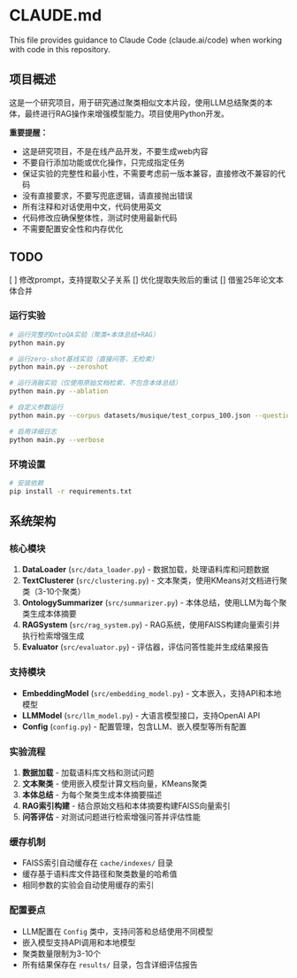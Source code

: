 # CLAUDE.md

This file provides guidance to Claude Code (claude.ai/code) when working with code in this repository.

## 项目概述
这是一个研究项目，用于研究通过聚类相似文本片段，使用LLM总结聚类的本体，最终进行RAG操作来增强模型能力。项目使用Python开发。

**重要提醒：**
- 这是研究项目，不是在线产品开发，不要生成web内容
- 不要自行添加功能或优化操作，只完成指定任务
- 保证实验的完整性和最小性，不需要考虑前一版本兼容，直接修改不兼容的代码
- 没有直接要求，不要写兜底逻辑，请直接抛出错误
- 所有注释和对话使用中文，代码使用英文
- 代码修改应确保整体性，测试时使用最新代码
- 不需要配置安全性和内存优化

## TODO
[ ] 修改prompt，支持提取父子关系
[] 优化提取失败后的重试
[] 借鉴25年论文本体合并

### 运行实验
```bash
# 运行完整的OntoQA实验（聚类+本体总结+RAG）
python main.py

# 运行zero-shot基线实验（直接问答，无检索）
python main.py --zeroshot

# 运行消融实验（仅使用原始文档检索，不包含本体总结）
python main.py --ablation

# 自定义参数运行
python main.py --corpus datasets/musique/test_corpus_100.json --questions datasets/musique/test_questions_20.json  --output results

# 启用详细日志
python main.py --verbose
```

### 环境设置
```bash
# 安装依赖
pip install -r requirements.txt
```

## 系统架构

### 核心模块
1. **DataLoader** (`src/data_loader.py`) - 数据加载，处理语料库和问题数据
2. **TextClusterer** (`src/clustering.py`) - 文本聚类，使用KMeans对文档进行聚类（3-10个聚类）
3. **OntologySummarizer** (`src/summarizer.py`) - 本体总结，使用LLM为每个聚类生成本体摘要
4. **RAGSystem** (`src/rag_system.py`) - RAG系统，使用FAISS构建向量索引并执行检索增强生成
5. **Evaluator** (`src/evaluator.py`) - 评估器，评估问答性能并生成结果报告

### 支持模块
- **EmbeddingModel** (`src/embedding_model.py`) - 文本嵌入，支持API和本地模型
- **LLMModel** (`src/llm_model.py`) - 大语言模型接口，支持OpenAI API
- **Config** (`config.py`) - 配置管理，包含LLM、嵌入模型等所有配置

### 实验流程
1. **数据加载** - 加载语料库文档和测试问题
2. **文本聚类** - 使用嵌入模型计算文档向量，KMeans聚类
3. **本体总结** - 为每个聚类生成本体摘要描述
4. **RAG索引构建** - 结合原始文档和本体摘要构建FAISS向量索引
5. **问答评估** - 对测试问题进行检索增强问答并评估性能

### 缓存机制
- FAISS索引自动缓存在 `cache/indexes/` 目录
- 缓存基于语料库文件路径和聚类数量的哈希值
- 相同参数的实验会自动使用缓存的索引

### 配置要点
- LLM配置在 `Config` 类中，支持问答和总结使用不同模型
- 嵌入模型支持API调用和本地模型
- 聚类数量限制为3-10个
- 所有结果保存在 `results/` 目录，包含详细评估报告

